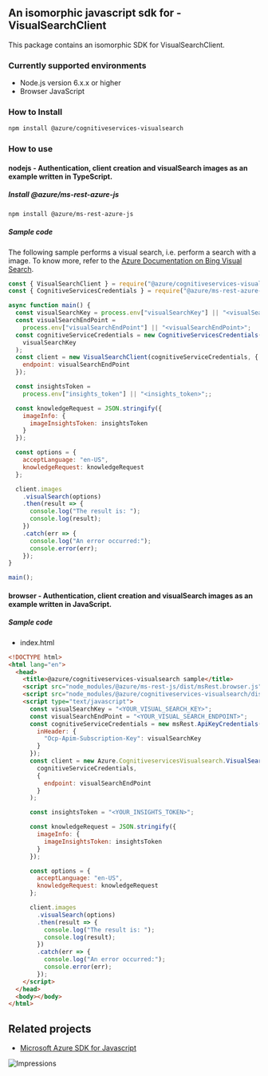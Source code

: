 ## An isomorphic javascript sdk for - VisualSearchClient

This package contains an isomorphic SDK for VisualSearchClient.

### Currently supported environments

- Node.js version 6.x.x or higher
- Browser JavaScript

### How to Install

```bash
npm install @azure/cognitiveservices-visualsearch
```

### How to use

#### nodejs - Authentication, client creation and visualSearch images as an example written in TypeScript.

##### Install @azure/ms-rest-azure-js

```bash
npm install @azure/ms-rest-azure-js
```

##### Sample code
The following sample performs a visual search, i.e. perform a search with a image. To know more, refer to the [Azure Documentation on Bing Visual Search](https://docs.microsoft.com/en-us/azure/cognitive-services/bing-visual-search/).

```javascript
const { VisualSearchClient } = require("@azure/cognitiveservices-visualsearch");
const { CognitiveServicesCredentials } = require("@azure/ms-rest-azure-js");

async function main() {
  const visualSearchKey = process.env["visualSearchKey"] || "<visualSearchKey>";
  const visualSearchEndPoint =
    process.env["visualSearchEndPoint"] || "<visualSearchEndPoint>";
  const cognitiveServiceCredentials = new CognitiveServicesCredentials(
    visualSearchKey
  );
  const client = new VisualSearchClient(cognitiveServiceCredentials, {
    endpoint: visualSearchEndPoint
  });

  const insightsToken =
    process.env["insights_token"] || "<insights_token>";;

  const knowledgeRequest = JSON.stringify({
    imageInfo: {
      imageInsightsToken: insightsToken
    }
  });

  const options = {
    acceptLanguage: "en-US",
    knowledgeRequest: knowledgeRequest
  };

  client.images
    .visualSearch(options)
    .then(result => {
      console.log("The result is: ");
      console.log(result);
    })
    .catch(err => {
      console.log("An error occurred:");
      console.error(err);
    });
}

main();
```

#### browser - Authentication, client creation and visualSearch images as an example written in JavaScript.

##### Sample code

- index.html
```html
<!DOCTYPE html>
<html lang="en">
  <head>
    <title>@azure/cognitiveservices-visualsearch sample</title>
    <script src="node_modules/@azure/ms-rest-js/dist/msRest.browser.js"></script>
    <script src="node_modules/@azure/cognitiveservices-visualsearch/dist/cognitiveservices-visualsearch.js"></script>
    <script type="text/javascript">
      const visualSearchKey = "<YOUR_VISUAL_SEARCH_KEY>";
      const visualSearchEndPoint = "<YOUR_VISUAL_SEARCH_ENDPOINT>";
      const cognitiveServiceCredentials = new msRest.ApiKeyCredentials({
        inHeader: {
          "Ocp-Apim-Subscription-Key": visualSearchKey
        }
      });
      const client = new Azure.CognitiveservicesVisualsearch.VisualSearchClient(
        cognitiveServiceCredentials,
        {
          endpoint: visualSearchEndPoint
        }
      );

      const insightsToken = "<YOUR_INSIGHTS_TOKEN>";

      const knowledgeRequest = JSON.stringify({
        imageInfo: {
          imageInsightsToken: insightsToken
        }
      });

      const options = {
        acceptLanguage: "en-US",
        knowledgeRequest: knowledgeRequest
      };

      client.images
        .visualSearch(options)
        .then(result => {
          console.log("The result is: ");
          console.log(result);
        })
        .catch(err => {
          console.log("An error occurred:");
          console.error(err);
        });
    </script>
  </head>
  <body></body>
</html>
```

## Related projects

- [Microsoft Azure SDK for Javascript](https://github.com/Azure/azure-sdk-for-js)

![Impressions](https://azure-sdk-impressions.azurewebsites.net/api/impressions/azure-sdk-for-js%2Fsdk%2Fcognitiveservices%2Fcognitiveservices-visualsearch%2FREADME.png)
